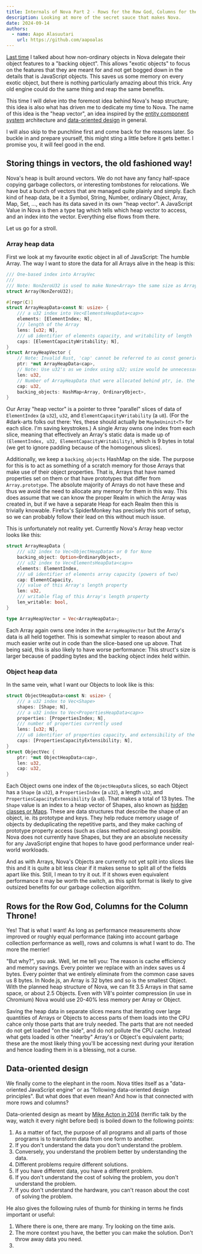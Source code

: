 ```yaml
---
title: Internals of Nova Part 2 - Rows for the Row God, Columns for the Column Throne!
description: Looking at more of the secret sauce that makes Nova.
date: 2024-09-14
authors:
  - name: Aapo Alasuutari
    url: https://github.com/aapoalas
---
```


[Last time](./internals-of-nova-part-1.md) I talked about how non-ordinary
objects in Nova delegate their object features to a "backing object". This
allows "exotic objects" to focus on the features that they are meant for and not
get bogged down in the details that is JavaScript objects. This saves us some
memory on every exotic object, but there is nothing particularly amazing about
this trick. Any old engine could do the same thing and reap the same benefits.

This time I will delve into the foremost idea behind Nova's heap structure; this
idea is also what has driven me to dedicate my time to Nova. The name of this
idea is the "heap vector", an idea inspired by the
[entity component system](https://en.wikipedia.org/wiki/Entity_component_system)
architecture and
[data-oriented design](https://en.wikipedia.org/wiki/Data-oriented_design) in
general.

I will also skip to the punchline first and come back for the reasons later. So
buckle in and prepare yourself, this might sting a little before it gets better.
I promise you, it will feel good in the end.

## Storing things in vectors, the old fashioned way!

Nova's heap is built around vectors. We do not have any fancy half-space copying
garbage collectors, or interesting tombstones for relocations. We have but a
bunch of vectors that are managed quite plainly and simply. Each kind of heap
data, be it a Symbol, String, Number, ordinary Object, Array, Map, Set, ...,
each has its data saved in its own "heap vector". A JavaScript Value in Nova is
then a type tag which tells which heap vector to access, and an index into the
vector. Everything else flows from there.

Let us go for a stroll.

### Array heap data

First we look at my favourite exotic object in all of JavaScript: The humble
Array. The way I want to store the data for all Arrays alive in the heap is
this:

```rs
/// One-based index into ArrayVec
///
/// Note: NonZeroU32 is used to make None<Array> the same size as Array.
struct Array(NonZeroU32);

#[repr(C)]
struct ArrayHeapData<const N: usize> {
    /// a u32 index into Vec<ElementsHeapData<cap>>
    elements: [ElementIndex; N],
    /// length of the Array
    lens: [u32; N],
    /// u8 identifier of elements capacity, and writability of length
    caps: [ElementCapacityWritability; N],
}
struct ArrayHeapVector {
    // Note: Invalid Rust, 'cap' cannot be referred to as const generic. This is only to show the idea.
    ptr: *mut ArrayHeapData<cap>,
    // Note: Use u32's as we index using u32; usize would be unnecessarily large.
    len: u32,
    // Number of ArrayHeapData that were allocated behind ptr, ie. the size of the ptr allocation.
    cap: u32,
    backing_objects: HashMap<Array, OrdinaryObject>,
}
```

Our Array "heap vector" is a pointer to three "parallel" slices of data of
`ElementIndex` (a `u32`), `u32`, and `ElementCapacityWritability` (a `u8`). (For
the #dark-arts folks out there: Yes, these should actually be `MaybeUninit<T>`
for each slice. I'm saving keystrokes.) A single Array owns one index from each
slice, meaning that effectively an Array's static data is made up of
`(ElementIndex, u32, ElementCapacityWritability)`, which is 9 bytes in total (we
get to ignore padding because of the homogenous slices).

Additionally, we keep a `backing_objects` HashMap on the side. The purpose for
this is to act as something of a scratch memory for those Arrays that make use
of their object properties. That is, Arrays that have named properties set on
them or that have prototypes that differ from `Array.prototype`. The absolute
majority of Arrays do not have these and thus we avoid the need to allocate any
memory for them in this way. This does assume that we can know the proper Realm
in which the Array was created in, but if we have a separate Heap for each Realm
then this is trivially knowable. Firefox's SpiderMonkey has precisely this sort
of setup, so we can probably follow their lead on this without much issue.

This is unfortunately not reality yet. Currently Nova's Array heap vector looks
like this:

```rs
struct ArrayHeapData {
    /// u32 index to Vec<ObjectHeapData> or 0 for None
    backing_object: Option<OrdinaryObject>,
    /// u32 index to Vec<ElementsHeapData<cap>>
    elements: ElementIndex,
    /// u8 identifier of elements array capacity (powers of two)
    cap: ElementCapacity,
    /// value of this Array's length property
    len: u32,
    /// writable flag of this Array's length property
    len_writable: bool,
}

type ArrayHeapVector = Vec<ArrayHeapData>;
```

Each Array again owns one index in the `ArrayHeapVector` but the Array's data is
all held together. This is somewhat simpler to reason about and much easier
write out in code than the slice-based one up above. That being said, this is
also likely to have worse performance: This struct's size is larger because of
padding bytes and the backing object index held within.

### Object heap data

In the same vein, what I want our Objects to look like is this:

```rs
struct ObjectHeapData<const N: usize> {
    /// a u32 index to Vec<Shape>
    shapes: [Shape; N],
    /// a u32 index to Vec<PropertiesHeapData<cap>>
    properties: [PropertiesIndex; N],
    /// number of properties currently used
    lens: [u32; N],
    /// u8 identifier of properties capacity, and extensibility of the object
    caps: [PropertiesCapacityExtensibility; N],
}
struct ObjectVec {
    ptr: *mut ObjectHeapData<cap>,
    len: u32,
    cap: u32,
}
```

Each Object owns one index of the `ObjectHeapData` slices, so each Object has a
`Shape` (a `u32`), a `PropertiesIndex` (a `u32`), a length `u32`, and
`PropertiesCapacityExtensibility` (a `u8`). That makes a total of 13 bytes. The
`Shape` value is an index to a heap vector of Shapes, also known as
[hidden classes or Maps](https://v8.dev/docs/hidden-classes). These are data
structures that describe the shape of an object, ie. its prototype and keys.
They help reduce memory usage of objects by deduplicating the repetitive parts,
and they make caching of prototype property access (such as class method
accessing) possible. Nova does not currently have Shapes, but they are an
absolute necessity for any JavaScript engine that hopes to have good performance
under real-world workloads.

And as with Arrays, Nova's Objects are currently not yet split into slices like
this and it is quite a bit less clear if it makes sense to split all of the
fields apart like this. Still, I mean to try it out. If it shows even equivalent
performance it may be worth the switch, as this split format is likely to give
outsized benefits for our garbage collection algorithm.

## Rows for the Row God, Columns for the Column Throne!

Yes! That is what I want! As long as performance measurements show improved or
roughly equal performance (taking into account garbage collection performance as
well), rows and columns is what I want to do. The more the merrier!

"But why?", you ask. Well, let me tell you: The reason is cache efficiency and
memory savings. Every pointer we replace with an index saves us 4 bytes. Every
pointer that we entirely eliminate from the common case saves us 8 bytes. In
Node.js, an Array is 32 bytes and so is the smallest Object. With the planned
heap structure of Nova, we can fit 3.5 Arrays in that same space, or about 2.5
Objects. Even with V8's pointer compression (in use in Chromium) Nova would use
20-40% less memory per Array or Object.

Saving the heap data in separate slices means that iterating over large
quantities of Arrays or Objects to access parts of them loads into the CPU cahce
only those parts that are truly needed. The parts that are not needed do not get
loaded "on the side", and do not pollute the CPU cache. Instead what gets loaded
is other "nearby" Array's or Object's equivalent parts; these are the most
likely thing you'll be accessing next during your iteration and hence loading
them in is a blessing, not a curse.

## Data-oriented design

We finally come to the elephant in the room. Nova titles itself as a
"data-oriented JavaScript engine" or as "following data-oriented design
principles". But what does that even mean? And how is that connected with more
rows and columns?

Data-oriented design as meant by
[Mike Acton in 2014](https://www.youtube.com/watch?v=rX0ItVEVjHc) (terrific talk
by the way, watch it every night before bed) is boiled down to the following
points:

1. As a matter of fact, the purpose of all programs and all parts of those
   programs is to transform data from one form to another.
2. If you don't understand the data you don't understand the problem.
3. Conversely, you understand the problem better by understanding the data.
4. Different problems require different solutions.
5. If you have different data, you have a different problem.
6. If you don't understand the cost of solving the problem, you don't understand
   the problem.
7. If you don't understand the hardware, you can't reason about the cost of
   solving the problem.

He also gives the following rules of thumb for thinking in terms he finds
important or useful:

1. Where there is one, there are many. Try looking on the time axis.
2. The more context you have, the better you can make the solution. Don't throw
   away data you need.
3.
